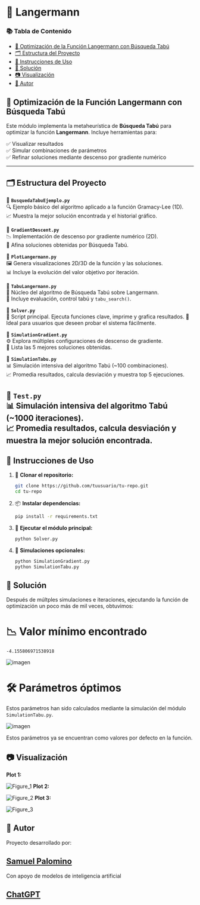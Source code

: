 # 🌌 Langermann

### 📚 Tabla de Contenido

- [🧠 Optimización de la Función Langermann con Búsqueda Tabú](#-optimización-de-la-función-langermann-con-búsqueda-tabú)
- [🗂️ Estructura del Proyecto](#️-estructura-del-proyecto)
- [🧪 Instrucciones de Uso](#-instrucciones-de-uso)
- [🧩 Solución](#-solución)
- [📷 Visualización](#-visualización)
- [👤 Autor](#-autor)

## 🧠 Optimización de la Función Langermann con Búsqueda Tabú

Este módulo implementa la metaheurística de **Búsqueda Tabú** para 
optimizar la función **Langermann**. Incluye herramientas para:

✅ Visualizar resultados  
✅ Simular combinaciones de parámetros  
✅ Refinar soluciones mediante descenso por gradiente numérico

---

## 🗂️ Estructura del Proyecto

📄 **`BusquedaTabuEjemplo.py`**  
🔍 Ejemplo básico del algoritmo aplicado a la función Gramacy-Lee (1D).  
📈 Muestra la mejor solución encontrada y el historial gráfico.

📄 **`GradientDescent.py`**  
📉 Implementación de descenso por gradiente numérico (2D).  
🔬 Afina soluciones obtenidas por Búsqueda Tabú.

📄 **`PlotLangermann.py`**  
🖼️ Genera visualizaciones 2D/3D de la función y las soluciones.  
📊 Incluye la evolución del valor objetivo por iteración.

📄 **`TabuLangermann.py`**  
🧩 Núcleo del algoritmo de Búsqueda Tabú sobre Langermann.  
📌 Incluye evaluación, control tabú y `tabu_search()`.

📄 **`Solver.py`**  
🚀 Script principal. Ejecuta funciones clave, imprime y grafica resultados. 
👥 Ideal para usuarios que deseen probar el sistema fácilmente.

📄 **`SimulationGradient.py`**  
⚙️ Explora múltiples configuraciones de descenso de gradiente.  
🏅 Lista las 5 mejores soluciones obtenidas.

📄 **`SimulationTabu.py`**  
📊 Simulación intensiva del algoritmo Tabú (~100 combinaciones).  
📈 Promedia resultados, calcula desviación y muestra top 5 ejecuciones.

📄 **`Test.py`**  
📊 Simulación intensiva del algoritmo Tabú (~1000 iteraciones).  
📈 Promedia resultados, calcula desviación y muestra la mejor solución encontrada.
---

## 🧪 Instrucciones de Uso

1. 🧬 **Clonar el repositorio:**
   ```bash
   git clone https://github.com/tuusuario/tu-repo.git
   cd tu-repo
2. 📦 **Instalar dependencias:**
   ```bash
   pip install -r requirements.txt
3. 🚀 **Ejecutar el módulo principal:**
   ```bash
   python Solver.py
4. 🧭 **Simulaciones opcionales:**
   ```bash
   python SimulationGradient.py
   python SimulationTabu.py

## 🧩 Solución
Después de múltples simulaciones e iteraciones, ejecutando la función de optimización un poco más de mil veces, obtuvimos:

# 📉 Valor mínimo encontrado

`-4.155806971538918`

![imagen](https://github.com/user-attachments/assets/d7ced9b1-579d-4759-9f9f-ef750d934dee)

# 🛠️ Parámetros óptimos

Estos parámetros han sido calculados mediante la simulación del módulo `SimulationTabu.py`.

![imagen](https://github.com/user-attachments/assets/3ec07e4c-f960-48e9-94e3-da13cc900d70)

Estos parámetros ya se encuentran como valores por defecto en la función.

## 📷 Visualización

**Plot 1:** 

![Figure_1](https://github.com/user-attachments/assets/81992c0e-d053-4036-9c70-fa1f9071698f)
**Plot 2:** 

![Figure_2](https://github.com/user-attachments/assets/917163ea-17fb-4b65-8891-33f51ebc4b0d)
**Plot 3:** 

![Figure_3](https://github.com/user-attachments/assets/760e0112-b4f0-4de3-b697-635a1eca2e44)

## 👤 Autor

Proyecto desarrollado por:
## [Samuel Palomino](https://www.linkedin.com/in/spalominor/)

Con apoyo de modelos de inteligencia artificial
## [ChatGPT](https://chatgpt.com)


